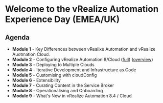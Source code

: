 # Welcome to the vRealize Automation Experience Day (EMEA/UK)

## Agenda

* **Module 1** - Key Differences between vRealixe Automation and vRealize Auotmation Cloud.
* **Module 2** - Configuring vRealize Automation 8/Cloud ([full](/module-2/m2-full-lab-guide/)) ([overview](/module-2/m2-overview-lab-guide/))
* **Module 3** - Deploying to Multiple Clouds
* **Module 4** - Iterative Development and Infrastructure as Code
* **Module 5** - Customising with cloudConfig
* **Module 6** - Extensibility
* **Module 7** - Curating Content in the Service Broker
* **Module 8** - Operationalising and Onboarding
* **Module 9** - What's New in vRealize Automation 8.4 / Cloud

